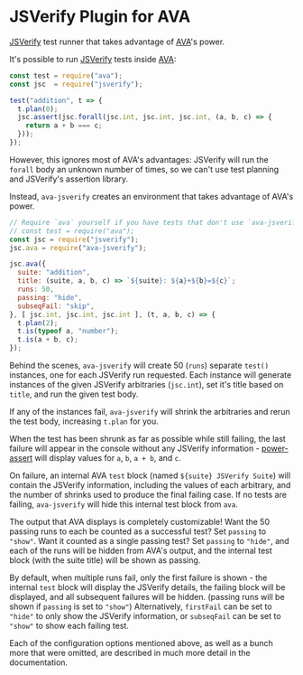 # JSVerify Plugin for AVA

[JSVerify][] test runner that takes advantage of [AVA][]'s power.

It's possible to run [JSVerify][] tests inside [AVA][]:

```js
const test = require("ava");
const jsc  = require("jsverify");

test("addition", t => {
  t.plan(0);
  jsc.assert(jsc.forall(jsc.int, jsc.int, jsc.int, (a, b, c) => {
    return a + b === c;
  }));
});
```

However, this ignores most of AVA's advantages: JSVerify will run the `forall` body an unknown number of times, so we
can't use test planning and JSVerify's assertion library.

Instead, `ava-jsverify` creates an environment that takes advantage of AVA's power.

```js
// Require `ava` yourself if you have tests that don't use `ava-jsverify`, but `ava-jsverify` will require `ava` itself.
// const test = require("ava");
const jsc = require("jsverify");
jsc.ava = require("ava-jsverify");

jsc.ava({
  suite: "addition",
  title: (suite, a, b, c) => `${suite}: ${a}+${b}=${c}`;
  runs: 50,
  passing: "hide",
  subseqFail: "skip",
}, [ jsc.int, jsc.int, jsc.int ], (t, a, b, c) => {
  t.plan(2);
  t.is(typeof a, "number");
  t.is(a + b, c);
});
```

Behind the scenes, `ava-jsverify` will create 50 (`runs`) separate `test()` instances, one for each JSVerify run
requested.
Each instance will generate instances of the given JSVerify arbitraries (`jsc.int`), set it's title based on `title`,
and run the given test body.

If any of the instances fail, `ava-jsverify` will shrink the arbitraries and rerun the test body, increasing `t.plan`
for you.

When the test has been shrunk as far as possible while still failing, the last failure will appear in the console
without any JSVerify information - [power-assert][] will display values for `a`, `b`, `a + b`, and `c`.

On failure, an internal AVA `test` block (named `${suite} JSVerify Suite`) will contain the JSVerify information,
including the values of each arbitrary, and the number of shrinks used to produce the final failing case.
If no tests are failing, `ava-jsverify` will hide this internal test block from `ava`.

The output that AVA displays is completely customizable!
Want the 50 passing runs to each be counted as a successful test?  Set `passing` to `"show"`.  Want it counted as a
single passing test?  Set `passing` to `"hide"`, and each of the runs will be hidden from AVA's output, and the internal
test block (with the suite title) will be shown as passing.

By default, when multiple runs fail, only the first failure is shown - the internal `test` block will display the
JSVerify details, the failing block will be displayed, and all subsequent failures will be hidden.
(passing runs will be shown if `passing` is set to `"show"`)
Alternatively, `firstFail` can be set to `"hide"` to only show the JSVerify information, or `subseqFail` can be set to
`"show"` to show each failing test.

Each of the configuration options mentioned above, as well as a bunch more that were omitted, are described in much more
detail in the documentation.

[JSVerify]: https://github.com/jsverify/jsverify
[AVA]: https://github.com/avajs/ava
[power-assert]: https://github.com/power-assert-js/power-assert
